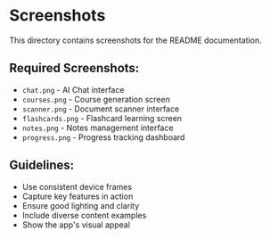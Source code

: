 # Screenshots

This directory contains screenshots for the README documentation.

## Required Screenshots:
- `chat.png` - AI Chat interface
- `courses.png` - Course generation screen
- `scanner.png` - Document scanner interface
- `flashcards.png` - Flashcard learning screen
- `notes.png` - Notes management interface
- `progress.png` - Progress tracking dashboard

## Guidelines:
- Use consistent device frames
- Capture key features in action
- Ensure good lighting and clarity
- Include diverse content examples
- Show the app's visual appeal